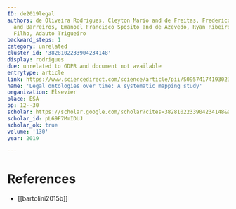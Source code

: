 ```yaml
---
ID: de2019legal
authors: de Oliveira Rodrigues, Cleyton Mario and de Freitas, Frederico Luiz Goncalves
  and Barreiros, Emanoel Francisco Sposito and de Azevedo, Ryan Ribeiro and de Almeida
  Filho, Adauto Trigueiro
backward_steps: 1
category: unrelated
cluster_id: '3828102233904234148'
display: rodrigues
due: unrelated to GDPR and document not available
entrytype: article
link: https://www.sciencedirect.com/science/article/pii/S0957417419302398
name: 'Legal ontologies over time: A systematic mapping study'
organization: Elsevier
place: ESA
pp: 12--30
scholar: https://scholar.google.com/scholar?cites=3828102233904234148&as_sdt=2005&sciodt=0,5&hl=en
scholar_id: pL69F7MmIDUJ
scholar_ok: true
volume: '130'
year: 2019

---
```


# References

- [[bartolini2015b]]
